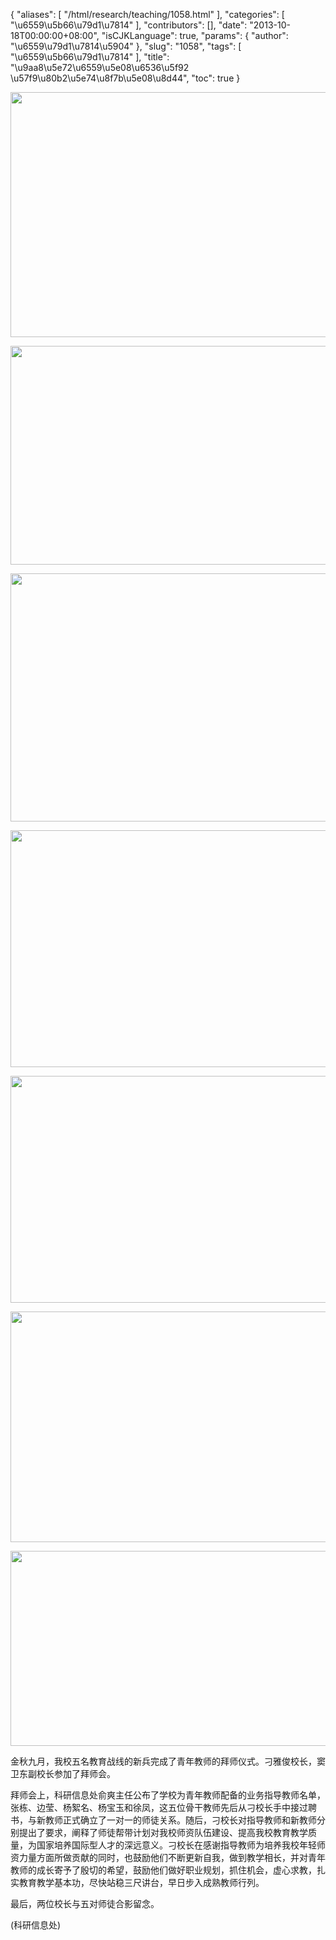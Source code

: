 {
    "aliases": [
        "/html/research/teaching/1058.html"
    ],
    "categories": [
        "\u6559\u5b66\u79d1\u7814"
    ],
    "contributors": [],
    "date": "2013-10-18T00:00:00+08:00",
    "isCJKLanguage": true,
    "params": {
        "author": "\u6559\u79d1\u7814\u5904"
    },
    "slug": "1058",
    "tags": [
        "\u6559\u5b66\u79d1\u7814"
    ],
    "title": "\u9aa8\u5e72\u6559\u5e08\u6536\u5f92 \u57f9\u80b2\u5e74\u8f7b\u5e08\u8d44",
    "toc": true
}


<img
    src="https://cdn.tfls.online/mirror/full/61dfda67d28a0e9bac84af45c3e4cd6bdd0b6fdc.jpg"
    style="display:block;margin-left:auto;margin-right:auto;"
    decoding="async"
    fetchpriority="auto"
    loading="lazy"
    height="392"
    width="600"
/>





<img
    src="https://cdn.tfls.online/mirror/full/e0aec60825c321ca9da5b17e66369de1e2c72553.jpg"
    style="display:block;margin-left:auto;margin-right:auto;"
    decoding="async"
    fetchpriority="auto"
    loading="lazy"
    height="350"
    width="600"
/>





<img
    src="https://cdn.tfls.online/mirror/full/92f0992f59ece13f23f035a7c417f50cd29a227a.jpg"
    style="display:block;margin-left:auto;margin-right:auto;"
    decoding="async"
    fetchpriority="auto"
    loading="lazy"
    height="397"
    width="600"
/>





<img
    src="https://cdn.tfls.online/mirror/full/6d7f59bfb1d5e3b197e99b63c15022457037ad28.jpg"
    style="display:block;margin-left:auto;margin-right:auto;"
    decoding="async"
    fetchpriority="auto"
    loading="lazy"
    height="379"
    width="600"
/>





<img
    src="https://cdn.tfls.online/mirror/full/a67838256bb9d3d8780397c1fc8fe26a08481a5d.jpg"
    style="display:block;margin-left:auto;margin-right:auto;"
    decoding="async"
    fetchpriority="auto"
    loading="lazy"
    height="363"
    width="600"
/>





<img
    src="https://cdn.tfls.online/mirror/full/b12b33d8a6b45da48180f5d8878bbe3306f5da44.jpg"
    style="display:block;margin-left:auto;margin-right:auto;"
    decoding="async"
    fetchpriority="auto"
    loading="lazy"
    height="369"
    width="600"
/>





<img
    src="https://cdn.tfls.online/mirror/full/954d99804cc8ff6a973dda301d72c45679a0f01c.jpg"
    style="display:block;margin-left:auto;margin-right:auto;"
    decoding="async"
    fetchpriority="auto"
    loading="lazy"
    height="312"
    width="600"
/>




  





金秋九月，我校五名教育战线的新兵完成了青年教师的拜师仪式。刁雅俊校长，窦卫东副校长参加了拜师会。




拜师会上，科研信息处俞爽主任公布了学校为青年教师配备的业务指导教师名单，张栋、边莹、杨絮名、杨宝玉和徐凤，这五位骨干教师先后从刁校长手中接过聘书，与新教师正式确立了一对一的师徒关系。随后，刁校长对指导教师和新教师分别提出了要求，阐释了师徒帮带计划对我校师资队伍建设、提高我校教育教学质量，为国家培养国际型人才的深远意义。刁校长在感谢指导教师为培养我校年轻师资力量方面所做贡献的同时，也鼓励他们不断更新自我，做到教学相长，并对青年教师的成长寄予了殷切的希望，鼓励他们做好职业规划，抓住机会，虚心求教，扎实教育教学基本功，尽快站稳三尺讲台，早日步入成熟教师行列。




最后，两位校长与五对师徒合影留念。




(科研信息处)









  



